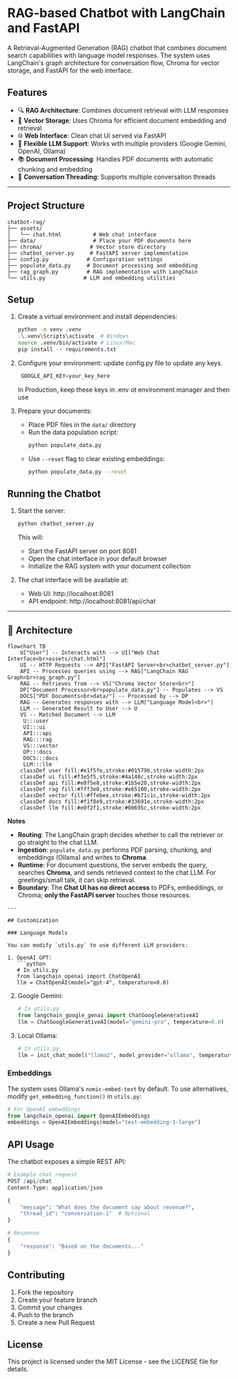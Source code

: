 # RAG-based Chatbot with LangChain and FastAPI

A Retrieval-Augmented Generation (RAG) chatbot that combines document search capabilities with language model responses. The system uses LangChain's graph architecture for conversation flow, Chroma for vector storage, and FastAPI for the web interface.

## Features

- 🔍 **RAG Architecture**: Combines document retrieval with LLM responses
- 💾 **Vector Storage**: Uses Chroma for efficient document embedding and retrieval
- 🌐 **Web Interface**: Clean chat UI served via FastAPI
- 🔄 **Flexible LLM Support**: Works with multiple providers (Google Gemini, OpenAI, Ollama)
- 📚 **Document Processing**: Handles PDF documents with automatic chunking and embedding
- 🧵 **Conversation Threading**: Supports multiple conversation threads

---

## Project Structure

```
chatbot-rag/
├── assets/
│   └── chat.html          # Web chat interface
├── data/                  # Place your PDF documents here
├── chroma/               # Vector store directory
├── chatbot_server.py     # FastAPI server implementation
├── config.py            # Configuration settings
├── populate_data.py     # Document processing and embedding
├── rag_graph.py         # RAG implementation with LangChain
└── utils.py            # LLM and embedding utilities
```

## Setup

1. Create a virtual environment and install dependencies:
   ```bash
   python -m venv .venv
   .\.venv\Scripts\activate  # Windows
   source .venv/bin/activate # Linux/Mac
   pip install -r requirements.txt
   ```

2. Configure your environment: 
    update config.py file to update any keys.
    ```config.py
     GOOGLE_API_KEY=your_key_here
    ```
    In Production, keep these keys in .env ot environment manager and then use
3. Prepare your documents:
   - Place PDF files in the `data/` directory
   - Run the data population script:
     ```bash
     python populate_data.py
     ```
   - Use `--reset` flag to clear existing embeddings:
     ```bash
     python populate_data.py --reset
     ```

## Running the Chatbot

1. Start the server:
   ```bash
   python chatbot_server.py
   ```
   This will:
   - Start the FastAPI server on port 8081
   - Open the chat interface in your default browser
   - Initialize the RAG system with your document collection

2. The chat interface will be available at:
   - Web UI: http://localhost:8081
   - API endpoint: http://localhost:8081/api/chat

---

## 📐 Architecture

```mermaid
flowchart TB
    U["User"] -- Interacts with --> UI["Web Chat Interface<br>assets/chat.html"]
    UI -- HTTP Requests --> API["FastAPI Server<br>chatbot_server.py"]
    API -- Processes queries using --> RAG["LangChain RAG Graph<br>rag_graph.py"]
    RAG -- Retrieves from --> VS["Chroma Vector Store<br>"]
    DP["Document Processor<br>populate_data.py"] -- Populates --> VS
    DOCS["PDF Documents<br>data/"] -- Processed by --> DP
    RAG -- Generates responses with --> LLM["Language Model<br>"]
    LLM -- Generated Result to User --> U
    VS -- Matched Document --> LLM
     U:::user
     UI:::ui
     API:::api
     RAG:::rag
     VS:::vector
     DP:::docs
     DOCS:::docs
     LLM:::llm
    classDef user fill:#e1f5fe,stroke:#01579b,stroke-width:2px
    classDef ui fill:#f3e5f5,stroke:#4a148c,stroke-width:2px
    classDef api fill:#e8f5e8,stroke:#1b5e20,stroke-width:2px
    classDef rag fill:#fff3e0,stroke:#e65100,stroke-width:2px
    classDef vector fill:#ffebee,stroke:#b71c1c,stroke-width:2px
    classDef docs fill:#f1f8e9,stroke:#33691e,stroke-width:2px
    classDef llm fill:#e0f2f1,stroke:#00695c,stroke-width:2px
```

**Notes**
- **Routing**: The LangChain graph decides whether to call the retriever or go straight to the chat LLM.
- **Ingestion**: `populate_data.py` performs PDF parsing, chunking, and embeddings (Ollama) and writes to **Chroma**.
- **Runtime**: For document questions, the server embeds the query, searches **Chroma**, and sends retrieved context to the chat LLM. For greetings/small talk, it can skip retrieval.
- **Boundary**: The **Chat UI has no direct access** to PDFs, embeddings, or Chroma; **only the FastAPI server** touches those resources.
```
---

## Customization

### Language Models

You can modify `utils.py` to use different LLM providers:

1. OpenAI GPT:
   ```python
   # In utils.py
   from langchain_openai import ChatOpenAI
   llm = ChatOpenAI(model="gpt-4", temperature=0.0)
   ```

2. Google Gemini:
   ```python
   # In utils.py
   from langchain_google_genai import ChatGoogleGenerativeAI
   llm = ChatGoogleGenerativeAI(model="gemini-pro", temperature=0.0)
   ```

3. Local Ollama:
   ```python
   # In utils.py
   llm = init_chat_model("llama2", model_provider="ollama", temperature=0.0)
   ```

### Embeddings

The system uses Ollama's `nomic-embed-text` by default. To use alternatives, modify `get_embedding_function()` in `utils.py`:

```python
# For OpenAI embeddings
from langchain_openai import OpenAIEmbeddings
embeddings = OpenAIEmbeddings(model="text-embedding-3-large")
```

## API Usage

The chatbot exposes a simple REST API:

```python
# Example chat request
POST /api/chat
Content-Type: application/json

{
    "message": "What does the document say about revenue?",
    "thread_id": "conversation-1"  # Optional
}

# Response
{
    "response": "Based on the documents..."
}
```

## Contributing

1. Fork the repository
2. Create your feature branch
3. Commit your changes
4. Push to the branch
5. Create a new Pull Request

## License

This project is licensed under the MIT License - see the LICENSE file for details.
